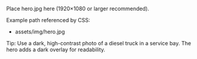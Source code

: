 Place hero.jpg here (1920×1080 or larger recommended).

Example path referenced by CSS:

- assets/img/hero.jpg

Tip: Use a dark, high-contrast photo of a diesel truck in a service bay. The hero adds a dark overlay for readability.

